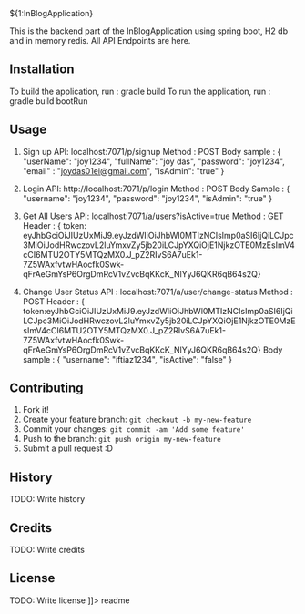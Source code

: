 <snippet>
  <content><![CDATA[

# ${1:InBlogApplication}
This is the backend part of the InBlogApplication using spring boot, H2 db and in memory redis. All API Endpoints are here.

## Installation
To build the application, run : gradle build
To run the application, run : gradle build bootRun
## Usage
1. Sign up API: localhost:7071/p/signup
   Method : POST
   Body sample : {
	                  "userName": "joy1234",
	                  "fullName": "joy das",
	                  "password": "joy1234",
	                  "email" : "joydas01ei@gmail.com",
	                  "isAdmin": "true"
                 }

2. Login API: http://localhost:7071/p/login
   Method : POST
   Body Sample : {
                    "username": "joy1234",
                    "password": "joy1234",
                    "isAdmin": "true"
                 }
 
3. Get All Users API: localhost:7071/a/users?isActive=true
   Method : GET
   Header : { token: eyJhbGciOiJIUzUxMiJ9.eyJzdWIiOiJhbWl0MTIzNCIsImp0aSI6IjQiLCJpc3MiOiJodHRwczovL2luYmxvZy5jb20iLCJpYXQiOjE1NjkzOTE0MzEsImV4cCI6MTU2OTY5MTQzMX0.J_pZ2RIvS6A7uEk1-7Z5WAxfvtwHAocfk0Swk-qFrAeGmYsP6OrgDmRcV1vZvcBqKKcK_NlYyJ6QKR6qB64s2Q}

4. Change User Status API : localhost:7071/a/user/change-status
   Method : POST
   Header : { token:eyJhbGciOiJIUzUxMiJ9.eyJzdWIiOiJhbWl0MTIzNCIsImp0aSI6IjQiLCJpc3MiOiJodHRwczovL2luYmxvZy5jb20iLCJpYXQiOjE1NjkzOTE0MzEsImV4cCI6MTU2OTY5MTQzMX0.J_pZ2RIvS6A7uEk1-7Z5WAxfvtwHAocfk0Swk-qFrAeGmYsP6OrgDmRcV1vZvcBqKKcK_NlYyJ6QKR6qB64s2Q}
   Body sample : {
		    "username": "iftiaz1234",
	            "isActive": "false"
		 }
   
## Contributing
1. Fork it!
2. Create your feature branch: `git checkout -b my-new-feature`
3. Commit your changes: `git commit -am 'Add some feature'`
4. Push to the branch: `git push origin my-new-feature`
5. Submit a pull request :D
## History
TODO: Write history
## Credits
TODO: Write credits
## License
TODO: Write license
]]></content>
  <tabTrigger>readme</tabTrigger>
</snippet>
